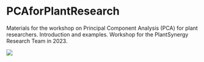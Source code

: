 # PCAforPlantResearch
Materials for the workshop on Principal Component Analysis (PCA) for plant researchers. Introduction and examples.
Workshop for the PlantSynergy Research Team in 2023.

![](https://github.com/erolafr/PCAforPlantResearch/blob/main/ThumbnailPCA.png)
